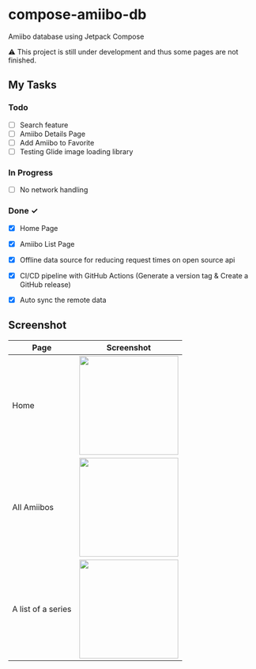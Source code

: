 # compose-amiibo-db
Amiibo database using Jetpack Compose

:warning: This project is still under development and thus some pages are not finished.

## My Tasks
### Todo

- [ ] Search feature
- [ ] Amiibo Details Page
- [ ] Add Amiibo to Favorite
- [ ] Testing Glide image loading library

### In Progress

- [ ] No network handling

### Done ✓

- [x] Home Page
- [x] Amiibo List Page
- [x] Offline data source for reducing request times on open source api 
- [x] CI/CD pipeline with GitHub Actions (Generate a version tag & Create a GitHub release)
- [x] Auto sync the remote data


## Screenshot
| Page  | Screenshot |
| ------------- | ------------- |
| Home  | <img src="https://user-images.githubusercontent.com/103634274/210013833-18eabf5b-6bde-47fa-bcda-57d31e21fbf4.png" width="200">  |
| All Amiibos | <img src="https://user-images.githubusercontent.com/103634274/210013838-df6fbf1f-ecdb-412c-a942-3580e8e071d0.png" width="200">  |
| A list of a series  | <img src="https://user-images.githubusercontent.com/103634274/210013841-aa9e7c12-1f85-444a-9108-4bda0ab8df0b.png" width="200">  |
